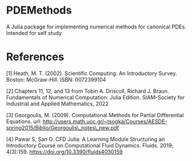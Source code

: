 # PDEMethods

A Julia package for implementing numerical methods for canonical PDEs.
Intended for self study.

# References

[1] Heath, M. T. (2002). Scientific Computing: An Introductory Survey. 
Boston: McGraw-Hill. ISBN: 0072399104 

[2] Chapters 11, 12, and 13 from Tobin A. Driscoll, Richard J. Braun. 
Fundamentals of Numerical Computation: Julia Edition. SIAM-Society for 
Industrial and Applied Mathematics, 2022

[3] Georgoulis, M. (2009). Computational Methods for Partial Differential 
Equations. url: http://users.math.uoc.gr/~tsogka/Courses/AESDE-spring2015/Biblio/Georgoulis\_notes\_new.pdf

[4] Pawar S, San O. CFD Julia: A Learning Module Structuring an Introductory 
Course on Computational Fluid Dynamics. Fluids. 2019; 4(3):159. 
https://doi.org/10.3390/fluids4030159 
